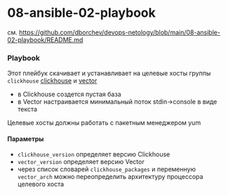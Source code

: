# 08-ansible-02-playbook
см. https://github.com/dborchev/devops-netology/blob/main/08-ansible-02-playbook/README.md

### Playbook
Этот плейбук скачивает и устанавливает на целевые хосты группы `clickhouse` [clickhouse](https://clickhouse.com/) и [vector](https://vector.dev)
* в Clickhouse создется пустая база
* в Vector настраивается минимальный поток stdin->console в виде текста

Целевые хосты должны работать с пакетным менеджером yum

#### Параметры
* `clickhouse_version` определяет версию Clickhouse
* `vector_version` определяет версию Vector
* через список словарей `clickhouse_packages` и переменную `vector_arch` можно переопределить архитектуру процессора целевого хоста
